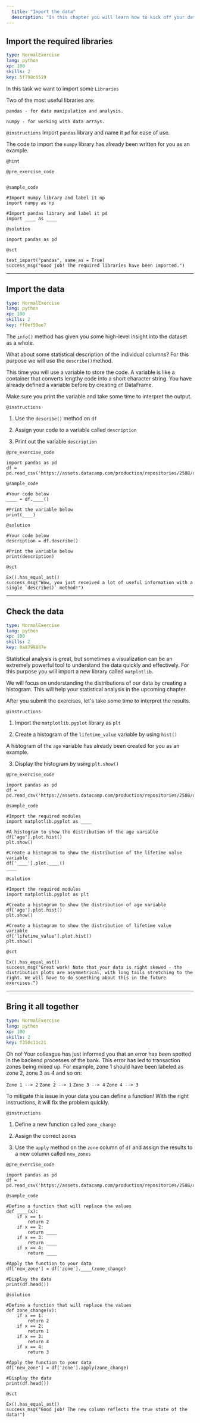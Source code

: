 ```yaml
---
  title: "Import the data"
  description: "In this chapter you will learn how to kick off your data analysis project. This includes equipping your working environment with powerful libraries, importing the data you want to analyze and checking if the data import has been successful."
---
```


## Import the required libraries

```yaml
type: NormalExercise 
lang: python
xp: 100 
skills: 2
key: 5f798c6519   
```


In this task we want to import some `Libraries`

Two of the most useful libraries are:

`pandas - for data manipulation and analysis.`

`numpy - for working with data arrays.`


`@instructions`
Import `pandas` library and name it `pd` for ease of use. 

The code to import the `numpy` library has already been written for you as an example.

`@hint`


`@pre_exercise_code`

```{python}

```


`@sample_code`

```{python}
#Import numpy library and label it np
import numpy as np

#Import pandas library and label it pd
import ____ as ____
```

`@solution`

```{python}
import pandas as pd
```

`@sct`

```{python}
test_import("pandas", same_as = True)
success_msg("Good job! The required libraries have been imported.")
```

---

## Import the data

```yaml
type: NormalExercise 
lang: python
xp: 100 
skills: 2
key: ff0ef50ee7   
```


The `info()` method has given you some high-level insight into the dataset as a whole.

What about some statistical description of the individual columns? For this purpose we will use the `describe()`method.

This time you will use a variable to store the code. A variable is like a container that converts lengthy code into a short character string. You have already defined a variable before by creating `df` DataFrame.

Make sure you print the variable and take some time to interpret the output.


`@instructions`
1) Use the `describe()` method on `df`

2) Assign your code to a variable called `description`

3) Print out the variable `description`

`@pre_exercise_code`

```{python}
import pandas as pd
df = pd.read_csv('https://assets.datacamp.com/production/repositories/2588/datasets/73d9f6626d0059203da53d733f5f781c4c9aed32/mars_data.csv')
```

`@sample_code`

```{python}
#Your code below
____ = df.____()

#Print the variable below
print(____)
```

`@solution`

```{python}
#Your code below
description = df.describe()

#Print the variable below
print(description)
```

`@sct`

```{python}
Ex().has_equal_ast()
success_msg("Wow, you just received a lot of useful information with a single `describe()` method!")
```

---

## Check the data

```yaml
type: NormalExercise 
lang: python
xp: 100 
skills: 2
key: 0a8799887e   
```


Statistical analysis is great, but sometimes a visualization can be an extremely powerful tool to understand the data quickly and effectively. For this purpose you will import a new library called `matplotlib`.

We will focus on understanding the distributions of our data by creating a histogram. This will help your statistical analysis in the upcoming chapter. 

After you submit the exercises, let's take some time to interpret the results.


`@instructions`
1) Import the `matplotlib.pyplot` library as `plt`

2) Create a histogram of the `lifetime_value` variable by using `hist()`

A histogram of the `age` variable has already been created for you as an example. 

3) Display the histogram by using `plt.show()`

`@pre_exercise_code`

```{python}
import pandas as pd
df = pd.read_csv('https://assets.datacamp.com/production/repositories/2588/datasets/e8c7de0372cfe29b1be7bad2b16e28e2e9a56d01/mars_data.csv')
```

`@sample_code`

```{python}
#Import the required modules
import matplotlib.pyplot as ____

#A histogram to show the distribution of the age variable
df['age'].plot.hist()
plt.show()

#Create a histogram to show the distribution of the lifetime value variable 
df['____'].plot.____()
____
```

`@solution`

```{python}
#Import the required modules
import matplotlib.pyplot as plt

#Create a histogram to show the distribution of age variable
df['age'].plot.hist()
plt.show()

#Create a histogram to show the distribution of lifetime value variable 
df['lifetime_value'].plot.hist()
plt.show()
```

`@sct`

```{python}
Ex().has_equal_ast()
success_msg("Great work! Note that your data is right skewed - the distribution plots are asymmetrical, with long tails stretching to the right. We will have to do something about this in the future exercises.")
```

---

## Bring it all together

```yaml
type: NormalExercise 
lang: python
xp: 100 
skills: 2
key: f350c11c21   
```


Oh no! Your colleague has just informed you that an error has been spotted in the backend processes of the bank. This error has led to transaction zones being mixed up. For example, zone 1 should have been labeled as zone 2, zone 3 as 4 and so on:

`Zone 1 --> 2`
`Zone 2 --> 1`
`Zone 3 --> 4`
`Zone 4 --> 3`

To mitigate this issue in your data you can define a function! With the right instructions, it will fix the problem quickly.


`@instructions`
1) Define a new function called `zone_change`

2) Assign the correct zones

3) Use the `apply` method on the `zone` column of `df` and assign the results to a new column called `new_zones`

`@pre_exercise_code`

```{python}
import pandas as pd
df = pd.read_csv('https://assets.datacamp.com/production/repositories/2588/datasets/e8c7de0372cfe29b1be7bad2b16e28e2e9a56d01/mars_data.csv')
```

`@sample_code`

```{python}
#Define a function that will replace the values
def ____(x):
    if x == 1:
        return 2
    if x == 2:
        return ____
    if x == 3:
        return ____
    if x == 4:
        return ____

#Apply the function to your data         
df['new_zone'] = df['zone'].____(zone_change)

#Display the data
print(df.head())
```

`@solution`

```{python}
#Define a function that will replace the values
def zone_change(x):
    if x == 1:
        return 2
    if x == 2:
        return 1
    if x == 3:
        return 4
    if x == 4:
        return 3

#Apply the function to your data        
df['new_zone'] = df['zone'].apply(zone_change)

#Display the data 
print(df.head())
```

`@sct`

```{python}
Ex().has_equal_ast()
success_msg("Good job! The new column reflects the true state of the data!")
```
